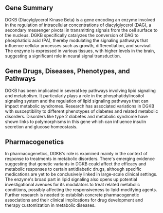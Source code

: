 ## Gene Summary
DGKB (Diacylglycerol Kinase Beta) is a gene encoding an enzyme involved in the regulation of intracellular concentrations of diacylglycerol (DAG), a secondary messenger pivotal in transmitting signals from the cell surface to the nucleus. DGKB specifically catalyzes the conversion of DAG to phosphatidic acid (PA), thereby modulating the signaling pathways that influence cellular processes such as growth, differentiation, and survival. The enzyme is expressed in various tissues, with higher levels in the brain, suggesting a significant role in neural signal transduction.

## Gene Drugs, Diseases, Phenotypes, and Pathways
DGKB has been implicated in several key pathways involving lipid signaling and metabolism. It particularly plays a role in the phosphatidylinositol signaling system and the regulation of lipid signaling pathways that can impact metabolic syndromes. Research has associated variations in DGKB with susceptibility to different phenotypes of diabetes and related metabolic disorders. Disorders like type 2 diabetes and metabolic syndrome have shown links to polymorphisms in this gene which can influence insulin secretion and glucose homeostasis.

## Pharmacogenetics
In pharmacogenetics, DGKB's role is examined mainly in the context of response to treatments in metabolic disorders. There's emerging evidence suggesting that genetic variants in DGKB could affect the efficacy and metabolic responses to certain antidiabetic drugs, although specific medications are yet to be conclusively linked in large-scale clinical settings. The enzyme's broad part in lipid signaling also opens up potential investigational avenues for its modulators to treat related metabolic conditions, possibly affecting the responsiveness to lipid-modifying agents. Further research is needed to establish concrete pharmacogenetic associations and their clinical implications for drug development and therapy customization in metabolic diseases.